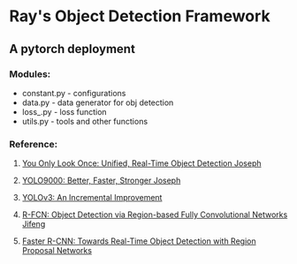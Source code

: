 # Ray's Object Detection Framework

## A pytorch deployment

### Modules:

* constant.py - configurations
* data.py -  data generator for obj detection
* loss_.py - loss function
* utils.py - tools and other functions


### Reference:

1. [You Only Look Once: Unified, Real-Time Object Detection
Joseph](http://arxiv.org/abs/1506.02640)

2. [YOLO9000:
Better, Faster, Stronger Joseph](http://arxiv.org/abs/1612.08242)

3. [YOLOv3: An Incremental Improvement](https://pjreddie.com/media/files/papers/YOLOv3.pdf)

4. [R-FCN: Object Detection via
Region-based Fully Convolutional Networks Jifeng](http://arxiv.org/abs/1605.06409)

5. [Faster R-CNN: Towards Real-Time Object Detection with Region Proposal Networks](https://arxiv.org/abs/1506.01497)